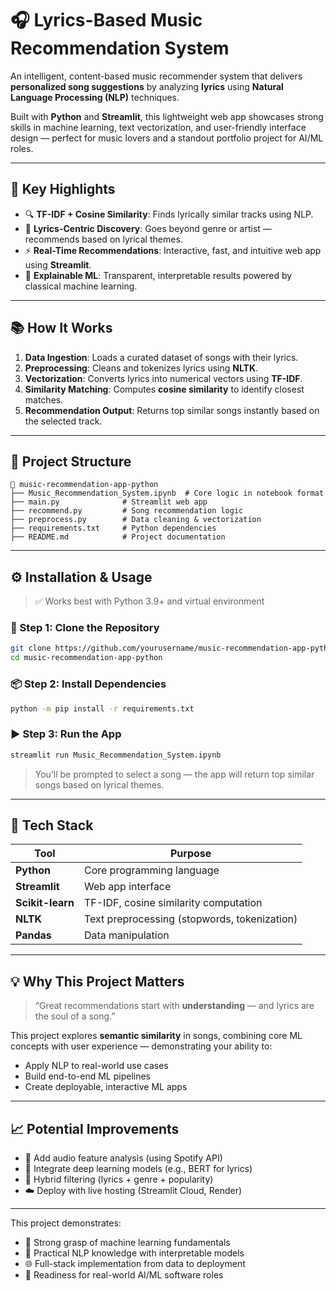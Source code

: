 
# 🎧 Lyrics-Based Music Recommendation System

An intelligent, content-based music recommender system that delivers **personalized song suggestions** by analyzing **lyrics** using **Natural Language Processing (NLP)** techniques.

Built with **Python** and **Streamlit**, this lightweight web app showcases strong skills in machine learning, text vectorization, and user-friendly interface design — perfect for music lovers and a standout portfolio project for AI/ML roles.

---

## 🚀 Key Highlights

- 🔍 **TF-IDF + Cosine Similarity**: Finds lyrically similar tracks using NLP.
- 💬 **Lyrics-Centric Discovery**: Goes beyond genre or artist — recommends based on lyrical themes.
- ⚡ **Real-Time Recommendations**: Interactive, fast, and intuitive web app using **Streamlit**.
- 🧠 **Explainable ML**: Transparent, interpretable results powered by classical machine learning.

---



## 📚 How It Works

1. **Data Ingestion**: Loads a curated dataset of songs with their lyrics.
2. **Preprocessing**: Cleans and tokenizes lyrics using **NLTK**.
3. **Vectorization**: Converts lyrics into numerical vectors using **TF-IDF**.
4. **Similarity Matching**: Computes **cosine similarity** to identify closest matches.
5. **Recommendation Output**: Returns top similar songs instantly based on the selected track.

---

## 📂 Project Structure

```
📁 music-recommendation-app-python
├── Music_Recommendation_System.ipynb  # Core logic in notebook format
├── main.py              # Streamlit web app
├── recommend.py         # Song recommendation logic
├── preprocess.py        # Data cleaning & vectorization
├── requirements.txt     # Python dependencies
├── README.md            # Project documentation
```

---

## ⚙️ Installation & Usage

> ✅ Works best with Python 3.9+ and virtual environment

### 🔧 Step 1: Clone the Repository
```bash
git clone https://github.com/yourusername/music-recommendation-app-python.git
cd music-recommendation-app-python
```

### 📦 Step 2: Install Dependencies
```bash
python -m pip install -r requirements.txt
```

### ▶️ Step 3: Run the App
```bash
streamlit run Music_Recommendation_System.ipynb
```

> You’ll be prompted to select a song — the app will return top similar songs based on lyrical themes.

---

## 🧰 Tech Stack

| Tool            | Purpose                                      |
|-----------------|----------------------------------------------|
| **Python**      | Core programming language                    |
| **Streamlit**   | Web app interface                            |
| **Scikit-learn**| TF-IDF, cosine similarity computation        |
| **NLTK**        | Text preprocessing (stopwords, tokenization) |
| **Pandas**      | Data manipulation                            |

---

## 💡 Why This Project Matters

> “Great recommendations start with **understanding** — and lyrics are the soul of a song.”

This project explores **semantic similarity** in songs, combining core ML concepts with user experience — demonstrating your ability to:
- Apply NLP to real-world use cases
- Build end-to-end ML pipelines
- Create deployable, interactive ML apps

---

## 📈 Potential Improvements

- 🎵 Add audio feature analysis (using Spotify API)
- 🤖 Integrate deep learning models (e.g., BERT for lyrics)
- 🧠 Hybrid filtering (lyrics + genre + popularity)
- ☁️ Deploy with live hosting (Streamlit Cloud, Render)

---

This project demonstrates:
- 💼 Strong grasp of machine learning fundamentals
- 🧠 Practical NLP knowledge with interpretable models
- 🌐 Full-stack implementation from data to deployment
- 🎯 Readiness for real-world AI/ML software roles


